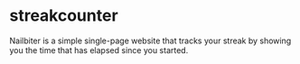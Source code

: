 # streakcounter
Nailbiter is a simple single-page website that tracks your streak by showing you the time that has elapsed since you started.
